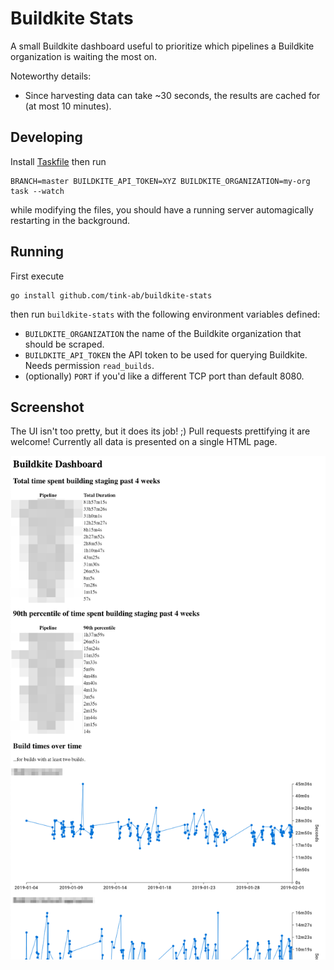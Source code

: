Buildkite Stats
===============
A small Buildkite dashboard useful to prioritize which pipelines a Buildkite
organization is waiting the most on.

Noteworthy details:

 * Since harvesting data can take ~30 seconds, the results are cached for (at
   most 10 minutes).

Developing
----------
Install [Taskfile](https://taskfile.org) then run

    BRANCH=master BUILDKITE_API_TOKEN=XYZ BUILDKITE_ORGANIZATION=my-org task --watch

while modifying the files, you should have a running server automagically
restarting in the background.

Running
-------
First execute

    go install github.com/tink-ab/buildkite-stats

then run `buildkite-stats` with the following environment variables defined:

 * `BUILDKITE_ORGANIZATION` the name of the Buildkite organization that should
   be scraped.
 * `BUILDKITE_API_TOKEN` the API token to be used for querying Buildkite. Needs
   permission `read_builds`.
 * (optionally) `PORT` if you'd like a different TCP port than default 8080.

Screenshot
----------
The UI isn't too pretty, but it does its job! ;) Pull requests prettifying it
are welcome! Currently all data is presented on a single HTML page.

![Screenshot.](_examples/screenshot.png "Screenshot.")
